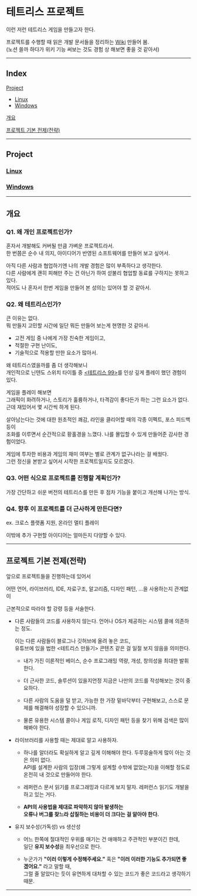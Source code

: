 # 테트리스 프로젝트

이런 저런 테트리스 게임을 만들고자 한다.  

프로젝트를 수행할 때 읽은 개발 문서들을 정리하는 [Wiki](https://github.com/keunbum/Tetris/wiki) 만들어 봄.  
(노션 쓸까 하다가 위키 기능 써보는 것도 경험 상 해보면 좋을 것 같아서)

---

## Index

[Project](#project)

- [Linux](#linux)
- [Windows](#windows)

[개요](#개요)

[프로젝트 기본 전제(전략)](#프로젝트-기본-전제전략)  

---

## Project

### [Linux](./Linux/README.md)

### [Windows](./Windows/README.md)

---

## 개요

### Q1. 왜 개인 프로젝트인가?

혼자서 개발해도 커버될 만큼 가벼운 프로젝트라서.  
한 번쯤은 순수 내 의지, 아이디어가 반영된 소프트웨어를 만들어 보고 싶어서.  

아직 다른 사람과 협업하기엔 나의 개발 경험은 많이 부족하다고 생각한다.  
다른 사람에게 괜히 피해만 주는 건 아닌가 하여 섣불리 협업할 동료를 구하지는 못하고 있다.  
적어도 나 혼자서 한번 게임을 만들어 본 성의는 있어야 할 것 같아서.

### Q2. 왜 테트리스인가?

큰 이유는 없다.  
뭐 만들지 고민할 시간에 일단 뭐든 만들어 보는게 현명한 것 같아서.  

- 고전 게임 중 나에게 가장 친숙한 게임이고,  
- 적절한 구현 난이도,  
- 기술적으로 적용할 만한 요소가 많아서.  

왜 테트리스였을까를 좀 더 생각해보니  
개인적으로 닌텐도 스위치 타이틀 중 [<테트리스 99>](https://namu.wiki/w/TETRIS%2099)를 인상 깊게 플레이 했던 경험이 있다.  

게임을 플레이 해보면  
그래픽이 화려하거나, 스토리가 훌륭하거나, 타격감이 좋다든가 하는 그런 요소가 없다.  
근데 재밌어서 몇 시간씩 하게 된다.  

살아남는다는 것에 대한 원초적인 쾌감, 라인을 클리어할 때의 각종 이펙트, 포스 피드백 등이  
조화를 이루면서 순간적으로 황홀경을 느꼈다. 나를 몰입할 수 있게 만들어준 감사한 경험이었다.  

게임에 투자한 비용과 게임의 재미 여부는 별로 관계가 없구나라는 걸 배웠다.  
그런 정신을 본받고 싶어서 시작한 프로젝트일지도 모르겠다.


### Q3. 어떤 식으로 프로젝트를 진행할 계획인가?

가장 간단하고 쉬운 버전의 테트리스를 만든 후 점차 기능을 붙이고 개선해 나가는 방식.  

### Q4. 향후 이 프로젝트를 더 근사하게 만든다면?

ex. 크로스 플랫폼 지원, 온라인 멀티 플레이  

이밖에 추가 구현할 아이디어는 얼마든지 다양할 수 있다.  

---

## 프로젝트 기본 전제(전략)

앞으로 프로젝트들을 진행하는데 있어서  

어떤 언어, 라이브러리, IDE, 자료구조, 알고리즘, 디자인 패턴, ...을 사용하는지 관계없이  

근본적으로 따라야 할 강령 등을 서술한다.



- 다른 사람들의 코드를 사용하지 않는다. 언어나 OS가 제공하는 시스템 콜에 의존하는 정도.
  
  이는 다른 사람들이 블로그나 깃허브에 올려 놓은 코드,  
  유튜브에 있을 법한 <테트리스 만들기> 콘텐츠 같은 걸 일절 보지 않음을 의미한다.  

  - 내가 가진 이론적인 베이스, 순수 프로그래밍 역량, 개성, 창의성을 최대한 발휘한다.  

  - 더 근사한 코드, 솔루션이 있을지언정 지금은 나만의 코드를 작성해보는 것이 중요하다.  

  - 다른 사람의 도움을 덜 받고, 가능한 한 가장 밑바닥부터 구현해보고, 스스로 문제를 해결해야 성장할 수 있으니까.  

  - 물론 유용한 시스템 콜이나 게임 로직, 디자인 패턴 등을 찾기 위해 검색은 많이 해봐야 한다.  



- 라이브러리를 사용할 때는 제대로 알고 사용하자.  

  - 하나를 알더라도 확실하게 알고 깊게 이해해야 한다. 두루뭉술하게 많이 아는 것은 의미 없다.  
    API를 설계한 사람의 입장(왜 그렇게 설계할 수밖에 없었는지)을 이해할 정도로 온전히 내 것으로 만들어야 한다.

  - 레퍼런스 문서 읽기를 프로그래밍과 다르게 보지 말자. 레퍼런스 읽기도 개발을 하고 있는 거다.
    
  - **API의 사용법을 제대로 파악하지 않아 발생하는  
    오류나 버그를 찾느라 삽질하는 비용이 더 크다는 걸 알아야 한다.**
  
    

- 유지 보수성(가독성) vs 생산성
  - 어느 한쪽에 절대적인 우위를 매기는 건 애매하고 주관적인 부분이긴 한데,  
  일단 **유지 보수성**을 최우선으로 한다.  

  - 누군가가 **"이러 이렇게 수정해주세요."** 혹은 **"이러 이러한 기능도 추가되면 좋겠어요."** 라고 말할 때,  
  그럴 줄 알았다는 듯이 유연하게 대처할 수 있는 코드가 좋은 코드라고 생각하기 때문.


---
